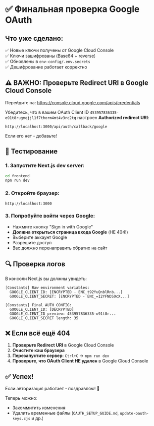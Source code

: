 # ✅ Финальная проверка Google OAuth

## Что уже сделано:

✅ Новые ключи получены от Google Cloud Console  
✅ Ключи зашифрованы (Base64 + reverse)  
✅ Обновлены в `env-config/.env.secrets`  
✅ Дешифрование работает корректно  

## ⚠️ ВАЖНО: Проверьте Redirect URI в Google Cloud Console

Перейдите на: https://console.cloud.google.com/apis/credentials

Убедитесь, что в вашем OAuth Client ID `453957836335-o91t8rugmejjl1f7thorm4mt4v3rc2tq` настроен **Authorized redirect URI**:

```
http://localhost:3000/api/auth/callback/google
```

Если его нет - добавьте!

## 🚀 Тестирование

### 1. Запустите Next.js dev server:

```bash
cd frontend
npm run dev
```

### 2. Откройте браузер:

```
http://localhost:3000
```

### 3. Попробуйте войти через Google:

- Нажмите кнопку "Sign in with Google"
- **Должна открыться страница входа Google** (НЕ 404!)
- Выберите аккаунт Google
- Разрешите доступ
- Вас должно перенаправить обратно на сайт

## 🔍 Проверка логов

В консоли Next.js вы должны увидеть:

```
[Constants] Raw environment variables:
  GOOGLE_CLIENT_ID: [ENCRYPTED - ENC_t92YuQnblRnb...]
  GOOGLE_CLIENT_SECRET: [ENCRYPTED - ENC_=I2YFNDS0cX...]

[Constants] Final AUTH_CONFIG:
  GOOGLE_CLIENT_ID: [DECRYPTED]
  GOOGLE_CLIENT_ID preview: 453957836335-o91t8r...
  GOOGLE_CLIENT_SECRET length: 35
```

## ❌ Если всё ещё 404

1. **Проверьте Redirect URI** в Google Cloud Console
2. **Очистите кэш браузера**
3. **Перезапустите сервер**: `Ctrl+C` → `npm run dev`
4. **Проверьте, что OAuth Client НЕ удален** в Google Cloud Console

## ✅ Успех!

Если авторизация работает - поздравляю! 🎉

Теперь можно:
- Закоммитить изменения
- Удалить временные файлы (`OAUTH_SETUP_GUIDE.md`, `update-oauth-keys.cjs` и др.)

